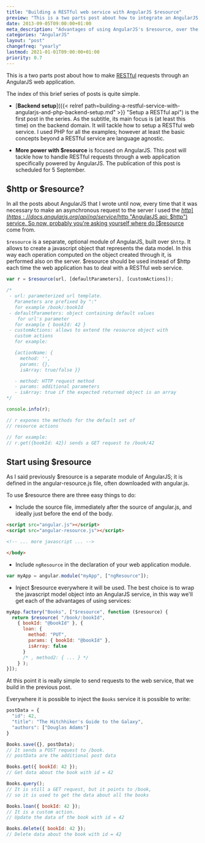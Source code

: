 ```yaml
---
title: "Building a RESTful web service with AngularJS $resource"
preview: "This is a two parts post about how to integrate an AngularJS application with a RESTful service."
date: 2013-09-05T09:00:00+01:00
meta_description: "Advantages of using AngularJS's $resource, over the built-in $http service"
categories: "AngularJS"
layout: "post"
changefreq: "yearly"
lastmod: 2021-01-01T09:00:00+01:00
priority: 0.7
---
```


This is a two parts post about how to make [RESTful](http://en.wikipedia.org/wiki/Representational_State_Transfer "Wiki: Representational state transfer (REST)") requests through an AngularJS web application.

The index of this brief series of posts is quite simple.

* [**Backend setup**]({{< relref path=building-a-restful-service-with-angularjs-and-php-backend-setup.md" >}} "Setup a RESTful api") is the first post in the series. As the subtitle, its main focus is (at least this time) on the backend domain. It will tackle how to setup a RESTful web service. I used PHP for all the examples; however at least the basic concepts beyond a RESTful service are language agnostic.

* **More power with $resource** is focused on AngularJS. This post will tackle how to handle RESTful requests through a web application specifically powered by AngularJS. The publication of this post is scheduled for 5 September.

## $http or $resource?

In all the posts about AngularJS that I wrote until now, every time that it was necessary to make an asynchronous request to the server I used the [$http](https://docs.angularjs.org/api/ng/service/$http "AngularJS api: $http") service. So now, probably you're asking yourself where do [$resource](https://docs.angularjs.org/api/ngResource/service/$resource "AngularJS api: $resource") come from.

`$resource` is a separate, optional module of AngularJS, built over `$http`. It allows to create a javascript object that represents the data model. In this way each operation computed on the object created through it, is performed also on the server. $resource should be used instead of $http each time the web application has to deal with a RESTful web service.

```js
var r = $resource(url, [defaultParameters], [customActions]);

/*
 - url: parameterized url template.
   Parameters are prefixed by ":"
   for example /book/:bookId
 - defaultParameters: object containing default values
    for url's parameter
   for example { bookId: 42 }
 - customActions: allows to extend the resource object with
   custom actions
   for example:

   {actionName: {
     method: '',
     params: {},
     isArray: true/false }}

   - method: HTTP request method
   - params: additional parameters
   - isArray: true if the expected returned object is an array
*/

console.info(r);

// r expones the methods for the default set of
// resource actions

// for example:
// r.get({bookId: 42}) sends a GET request to /book/42
```

## Start using $resource

As I said previously $resource is a separate module of AngularJS; it is defined in the angular-resource.js file, often downloaded with angular.js.

To use $resource there are three easy things to do:

* Include the source file, immediately after the source of angular.js, and ideally just before the end of the body.

```html
<script src="angular.js"></script>
<script src="angular-resource.js"></script>

<!-- ... more javascript ... -->

</body>
```

* Include `ngResource` in the declaration of your web application module.

```js
var myApp = angular.module("myApp", ["ngResource"]);
```

* Inject $resource everywhere it will be used. The best choice is to wrap the javascript model object into an AngularJS service, in this way we'll get each of the advantages of using services:

```js
myApp.factory("Books", ["$resource", function ($resource) {
  return $resource( "/book/:bookId",
    { bookId: "@bookId" }, {
      loan: {
        method: "PUT",
        params: { bookId: "@bookId" },
        isArray: false
      }
      /* , method2: { ... } */
    } );
}]);
```

At this point it is really simple to send requests to the web service, that we build in the previous post.

Everywhere it is possible to inject the `Books` service it is possible to write:

```js
postData = {
  "id": 42,
  "title": "The Hitchhiker's Guide to the Galaxy",
  "authors": ["Douglas Adams"]
}

Books.save({}, postData);
// It sends a POST request to /book.
// postData are the additional post data

Books.get({ bookId: 42 });
// Get data about the book with id = 42

Books.query();
// It is still a GET request, but it points to /book,
// so it is used to get the data about all the books

Books.loan({ bookId: 42 });
// It is a custom action.
// Update the data of the book with id = 42

Books.delete({ bookId: 42 });
// Delete data about the book with id = 42
```
